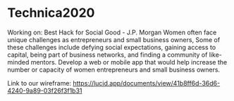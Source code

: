 # Technica2020
Working on:
Best Hack for Social Good - J.P. Morgan
Women often face unique challenges as entrepreneurs and small business owners, Some of these challenges include defying social expectations, gaining access to capital, being part of business networks, and finding a community of like-minded mentors. Develop a web or mobile app that would help increase the number or capacity of women entrepreneurs and small business owners.

Link to our wireframe: https://lucid.app/documents/view/41b8ff6d-36d6-4240-9a89-03f26f3f1b31
